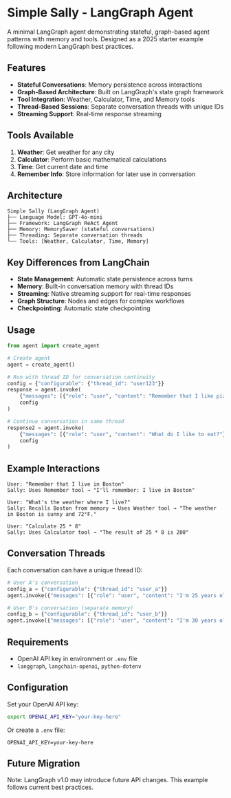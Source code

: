 # Simple Sally - LangGraph Agent

A minimal LangGraph agent demonstrating stateful, graph-based agent patterns with memory and tools. Designed as a 2025 starter example following modern LangGraph best practices.

## Features

- **Stateful Conversations**: Memory persistence across interactions
- **Graph-Based Architecture**: Built on LangGraph's state graph framework
- **Tool Integration**: Weather, Calculator, Time, and Memory tools
- **Thread-Based Sessions**: Separate conversation threads with unique IDs
- **Streaming Support**: Real-time response streaming

## Tools Available

1. **Weather**: Get weather for any city
2. **Calculator**: Perform basic mathematical calculations
3. **Time**: Get current date and time
4. **Remember Info**: Store information for later use in conversation

## Architecture

```
Simple Sally (LangGraph Agent)
├── Language Model: GPT-4o-mini
├── Framework: LangGraph ReAct Agent
├── Memory: MemorySaver (stateful conversations)
├── Threading: Separate conversation threads
└── Tools: [Weather, Calculator, Time, Memory]
```

## Key Differences from LangChain

- **State Management**: Automatic state persistence across turns
- **Memory**: Built-in conversation memory with thread IDs
- **Streaming**: Native streaming support for real-time responses
- **Graph Structure**: Nodes and edges for complex workflows
- **Checkpointing**: Automatic state checkpointing

## Usage

```python
from agent import create_agent

# Create agent
agent = create_agent()

# Run with thread ID for conversation continuity
config = {"configurable": {"thread_id": "user123"}}
response = agent.invoke(
    {"messages": [{"role": "user", "content": "Remember that I like pizza"}]},
    config
)

# Continue conversation in same thread
response2 = agent.invoke(
    {"messages": [{"role": "user", "content": "What do I like to eat?"}]},
    config
)
```

## Example Interactions

```
User: "Remember that I live in Boston"
Sally: Uses Remember tool → "I'll remember: I live in Boston"

User: "What's the weather where I live?"
Sally: Recalls Boston from memory → Uses Weather tool → "The weather in Boston is sunny and 72°F."

User: "Calculate 25 * 8"
Sally: Uses Calculator tool → "The result of 25 * 8 is 200"
```

## Conversation Threads

Each conversation can have a unique thread ID:

```python
# User A's conversation
config_a = {"configurable": {"thread_id": "user_a"}}
agent.invoke({"messages": [{"role": "user", "content": "I'm 25 years old"}]}, config_a)

# User B's conversation (separate memory)
config_b = {"configurable": {"thread_id": "user_b"}}
agent.invoke({"messages": [{"role": "user", "content": "I'm 30 years old"}]}, config_b)
```

## Requirements

- OpenAI API key in environment or `.env` file
- `langgraph`, `langchain-openai`, `python-dotenv`

## Configuration

Set your OpenAI API key:
```bash
export OPENAI_API_KEY="your-key-here"
```

Or create a `.env` file:
```
OPENAI_API_KEY=your-key-here
```

## Future Migration

Note: LangGraph v1.0 may introduce future API changes. This example follows current best practices.